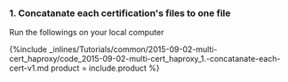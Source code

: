 <!--  usedin: [ _legacy_docker/Tutorials/2015-09-02-multi-cert-haproxy-v1.md, _maestro/Tutorials/2015-09-02-multi-cert_haproxy-v1.md, _node/tutorials/2015-09-02-multi-cert-haproxy-v1.md, _rails/Tutorials/2015-09-02-multi-cert_haproxy-v1.md] -->


### 1. Concatanate each certification's files to one file

Run the followings on your local computer



{%include _inlines/Tutorials/common/2015-09-02-multi-cert_haproxy/code_2015-09-02-multi-cert_haproxy_1.-concatanate-each-cert-v1.md  product = include.product %}




